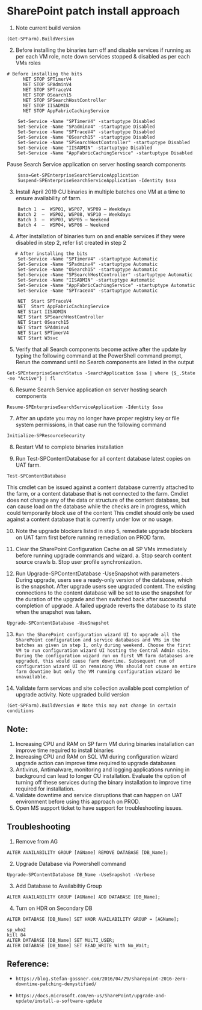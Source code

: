 # SharePoint patch install approach

1.    Note current build version 
```
(Get-SPFarm).BuildVersion
```
2.    Before installing the binaries turn off and disable services if running as per each VM role, note down services stopped
& disabled as per each VMs roles

```
# Before installing the bits
      NET STOP SPTimerV4
      NET STOP SPAdminV4
      NET STOP SPTraceV4
      NET STOP OSearch15  
      NET STOP SPSearchHostController
      NET STOP IISADMIN
      NET STOP AppFabricCachingService
    
    Set-Service -Name "SPTimerV4" -startuptype Disabled 
    Set-Service -Name "SPadminV4" -startuptype Disabled
    Set-Service -Name "SPTraceV4" -startuptype Disabled 
    Set-Service -Name "OSearch15" -startuptype Disabled 
    Set-Service -Name "SPSearchHostController" -startuptype Disabled 
    Set-Service -Name "IISADMIN" -startuptype Disabled 
    Set-Service -Name "AppFabricCachingService" -startuptype Disabled 
```
Pause Search Service application on server hosting search components 
```
    $ssa=Get-SPEnterpriseSearchServiceApplication 
    Suspend-SPEnterpriseSearchServiceApplication -Identity $ssa
```
3.    Install April 2019 CU  binaries in multiple batches one VM at a time to ensure availability of farm.
```
    Batch 1  –  WSP01, WSP07, WSP09 – Weekdays
    Batch 2  –  WSP02, WSP08, WSP10 – Weekdays
    Batch 3  –  WSP03, WSP05 – Weekend
    Batch 4  –  WSP04, WSP06 – Weekend
 ```

4.	After installation of binaries turn on and enable services if they were disabled in step 2, refer list created in step 2

```
   # After installing the bits
    Set-Service -Name "SPTimerV4" -startuptype Automatic
    Set-Service -Name "SPadminv4" -startuptype Automatic 
    Set-Service -Name "OSearch15" -startuptype Automatic
    Set-Service -Name "SPSearchHostController" -startuptype Automatic
    Set-Service -Name "IISADMIN" -startuptype Automatic
    Set-Service -Name "AppFabricCachingService" -startuptype Automatic
    Set-Service -Name "SPTraceV4" -startuptype Automatic

    NET  Start SPTraceV4
    NET  Start AppFabricCachingService
    NET Start IISADMIN 
    NET Start SPSearchHostController
    NET Start OSearch15 
    NET Start SPAdminv4
    NET Start SPTimerV4
    NET Start W3svc
```
5.    Verify that all Search components become active after the update by typing the following command at the PowerShell command prompt, Rerun the command until no Search components are listed in the output
```
Get-SPEnterpriseSearchStatus -SearchApplication $ssa | where {$_.State -ne "Active"} | fl
```
6.    Resume Search Service application on server hosting search components
```
Resume-SPEnterpriseSearchServiceApplication -Identity $ssa
```

7.    After an update you may no longer have proper registry key or file system permissions, in that case run the following command
```
Initialize-SPResourceSecurity
```

8.    Restart VM to complete binaries installation

9.	Run Test-SPContentDatabase for all content database latest copies on UAT farm. 
```
Test-SPContentDatabase
```
This cmdlet can be issued against a content database currently attached to the farm, or a content database that is not connected to the farm. Cmdlet does not change any of the data or structure of the content database, but can cause load on the database while the checks are in progress, which could temporarily block use of the content This cmdlet should only be used against a content database that is currently under low or no usage. 

10.    Note the upgrade blockers listed in step 5, remediate upgrade blockers on UAT farm first before running remediation on PROD farm.

11.    Clear the SharePoint Configuration Cache on all SP VMs immediately before running upgrade commands and wizard. 
    a.    Stop  search content source crawls 
    b.    Stop user profile synchronization.

12.    Run Upgrade-SPContentDatabase -UseSnapshot  with parameters . During upgrade, users see a ready-only version of the database, which is the snapshot. After upgrade users see upgraded content. The existing connections to the content database will be set to use the snapshot for the duration of the upgrade and then switched back after successful completion of upgrade. A failed upgrade reverts the database to its state when the snapshot was taken.
```
Upgrade-SPContentDatabase -UseSnapshot 
```

13.     Run the SharePoint configuration wizard UI to upgrade all the SharePoint configuration and service databases and VMs in the batches as given in step 1, only during weekend. Choose the first VM to run configuration wizard UI hosting the Central Admin site. During the configuration wizard run on first VM farm databases are upgraded, this would cause farm downtime. Subsequent run of configuration wizard UI on remaining VMs should not cause an entire farm downtime but only the VM running configuration wizard be unavailable.

14.    Validate farm services and site collection available post completion of upgrade activity. Note upgraded build version 
```
(Get-SPFarm).BuildVersion # Note this may not change in certain conditions 
```

## Note:  
1.	Increasing CPU and RAM on SP farm VM during binaries installation can improve time required to install binaries
2.	Increasing CPU and RAM on SQL VM during configuration wizard upgrade action can improve time required to upgrade databases
3.	Antivirus, Antimalware, monitoring and logging applications running in background can lead to longer CU installation. Evaluate the option of turning off these services during the binary installation to improve time required for installation. 
4.	Validate downtime and service disruptions that can happen on UAT environment before using this approach on PROD.
5.	Open MS support ticket to have support for troubleshooting issues.

## Troubleshooting

1. Remove from AG
```
ALTER AVAILABILITY GROUP [AGName] REMOVE DATABASE [DB_Name];
```
2. Upgrade Database via Powershell command
```
Upgrade-SPContentDatabase DB_Name -UseSnapshot -Verbose
```

3. Add Database to Availabiltiy Group
```
ALTER AVAILABILITY GROUP [AGName] ADD DATABASE [DB_Name];
```

4. Turn on HDR on Secondary DB
```
ALTER DATABASE [DB_Name] SET HADR AVAILABILITY GROUP = [AGName];
```

```
sp_who2
kill 84
ALTER DATABASE [DB_Name] SET MULTI_USER;
ALTER DATABASE [DB_Name] SET READ_WRITE With No_Wait;
```

## Reference:
*     https://blog.stefan-gossner.com/2016/04/29/sharepoint-2016-zero-downtime-patching-demystified/
*     https://docs.microsoft.com/en-us/SharePoint/upgrade-and-update/install-a-software-update
